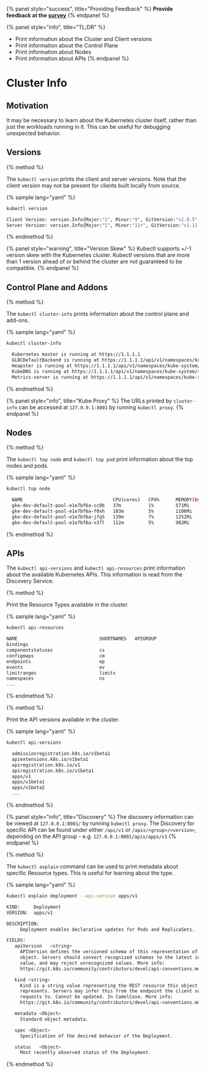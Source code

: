 {% panel style="success", title="Providing Feedback" %}
**Provide feedback at the [survey](https://www.surveymonkey.com/r/JH35X82)**
{% endpanel %}

{% panel style="info", title="TL;DR" %}
- Print information about the Cluster and Client versions
- Print information about the Control Plane
- Print information about Nodes
- Print information about APIs
{% endpanel %}

# Cluster Info

## Motivation

It may be necessary to learn about the Kubernetes cluster itself, rather
than just the workloads running in it.  This can be useful for debugging
unexpected behavior.

## Versions

{% method %}

The `kubectl version` prints the client and server versions.  Note that
the client version may not be present for clients built locally from
source.

{% sample lang="yaml" %}

```bash
kubectl version
```

```bash
Client Version: version.Info{Major:"1", Minor:"9", GitVersion:"v1.9.5", GitCommit:"f01a2bf98249a4db383560443a59bed0c13575df", GitTreeState:"clean", BuildDate:"2018-03-19T19:38:17Z", GoVersion:"go1.9.4", Compiler:"gc", Platform:"darwin/amd64"}
Server Version: version.Info{Major:"1", Minor:"11+", GitVersion:"v1.11.6-gke.2", GitCommit:"04ad69a117f331df6272a343b5d8f9e2aee5ab0c", GitTreeState:"clean", BuildDate:"2019-01-04T16:19:46Z", GoVersion:"go1.10.3b4", Compiler:"gc", Platform:"linux/amd64"}
```
{% endmethod %}

{% panel style="warning", title="Version Skew" %}
Kubectl supports +/-1 version skew with the Kubernetes cluster.  Kubectl
versions that are more than 1 version ahead of or behind the cluster are
not guaranteed to be compatible.
{% endpanel %}

## Control Plane and Addons

{% method %}

The `kubectl cluster-info` prints information about the control plane and
add-ons.

{% sample lang="yaml" %}

```bash
kubectl cluster-info
```

```bash
  Kubernetes master is running at https://1.1.1.1
  GLBCDefaultBackend is running at https://1.1.1.1/api/v1/namespaces/kube-system/services/default-http-backend:http/proxy
  Heapster is running at https://1.1.1.1/api/v1/namespaces/kube-system/services/heapster/proxy
  KubeDNS is running at https://1.1.1.1/api/v1/namespaces/kube-system/services/kube-dns:dns/proxy
  Metrics-server is running at https://1.1.1.1/api/v1/namespaces/kube-system/services/https:metrics-server:/proxy
```

{% endmethod %}

{% panel style="info", title="Kube Proxy" %}
The URLs printed by `cluster-info` can be accessed at `127.0.0.1:8001` by
running `kubectl proxy`. 
{% endpanel %}

## Nodes


{% method %}

The `kubectl top node` and `kubectl top pod` print information about the
top nodes and pods.

{% sample lang="yaml" %}

```bash
kubectl top node
```

```bash
  NAME                                 CPU(cores)   CPU%      MEMORY(bytes)   MEMORY%   
  gke-dev-default-pool-e1e7bf6a-cc8b   37m          1%        571Mi           10%       
  gke-dev-default-pool-e1e7bf6a-f0xh   103m         5%        1106Mi          19%       
  gke-dev-default-pool-e1e7bf6a-jfq5   139m         7%        1252Mi          22%       
  gke-dev-default-pool-e1e7bf6a-x37l   112m         5%        982Mi           17%  
```

{% endmethod %}

## APIs

The `kubectl api-versions` and `kubectl api-resources` print information
about the available Kubernetes APIs.  This information is read from the
Discovery Service.

{% method %}

Print the Resource Types available in the cluster.

{% sample lang="yaml" %}

```bash
kubectl api-resources
```

```bash
NAME                              SHORTNAMES   APIGROUP                       NAMESPACED   KIND
bindings                                                                      true         Binding
componentstatuses                 cs                                          false        ComponentStatus
configmaps                        cm                                          true         ConfigMap
endpoints                         ep                                          true         Endpoints
events                            ev                                          true         Event
limitranges                       limits                                      true         LimitRange
namespaces                        ns                                          false        Namespace
...
```
{% endmethod %}

{% method %}

Print the API versions available in the cluster.

{% sample lang="yaml" %}

```bash
kubectl api-versions
```

```bash
  admissionregistration.k8s.io/v1beta1
  apiextensions.k8s.io/v1beta1
  apiregistration.k8s.io/v1
  apiregistration.k8s.io/v1beta1
  apps/v1
  apps/v1beta1
  apps/v1beta2
  ...
```

{% endmethod %}

{% panel style="info", title="Discovery" %}
The discovery information can be viewed at `127.0.0.1:8001/` by running
`kubectl proxy`.  The Discovery for specific API can be found under either
`/api/v1` or `/apis/<group>/<version>`, depending on the API group -
e.g. `127.0.0.1:8001/apis/apps/v1`
{% endpanel %}


{% method %}

The `kubectl explain` command can be used to print metadata about specific
Resource types.  This is useful for learning about the type.

{% sample lang="yaml" %}

```bash
kubectl explain deployment --api-version apps/v1
```

```bash
KIND:     Deployment
VERSION:  apps/v1

DESCRIPTION:
     Deployment enables declarative updates for Pods and ReplicaSets.

FIELDS:
   apiVersion	<string>
     APIVersion defines the versioned schema of this representation of an
     object. Servers should convert recognized schemas to the latest internal
     value, and may reject unrecognized values. More info:
     https://git.k8s.io/community/contributors/devel/api-conventions.md#resources

   kind	<string>
     Kind is a string value representing the REST resource this object
     represents. Servers may infer this from the endpoint the client submits
     requests to. Cannot be updated. In CamelCase. More info:
     https://git.k8s.io/community/contributors/devel/api-conventions.md#types-kinds

   metadata	<Object>
     Standard object metadata.

   spec	<Object>
     Specification of the desired behavior of the Deployment.

   status	<Object>
     Most recently observed status of the Deployment.
```

{% endmethod %}

 
